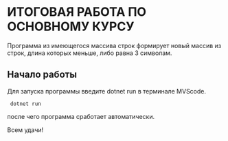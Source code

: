 # ИТОГОВАЯ РАБОТА ПО ОСНОВНОМУ КУРСУ

Программа из имеющегося массива строк формирует новый массив из строк, длина которых меньше, либо равна 3 символам.

## Начало работы

Для запуска программы введите dotnet run в терминале MVScode.

```
 dotnet run
 ```

 после чего программа сработает автоматически.

 Всем удачи!